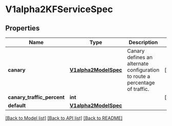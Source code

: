 # V1alpha2KFServiceSpec

## Properties
Name | Type | Description | Notes
------------ | ------------- | ------------- | -------------
**canary** | [**V1alpha2ModelSpec**](V1alpha2ModelSpec.md) | Canary defines an alternate configuration to route a percentage of traffic. | [optional] 
**canary_traffic_percent** | **int** |  | [optional] 
**default** | [**V1alpha2ModelSpec**](V1alpha2ModelSpec.md) |  | 

[[Back to Model list]](../README.md#documentation-for-models) [[Back to API list]](../README.md#documentation-for-api-endpoints) [[Back to README]](../README.md)


